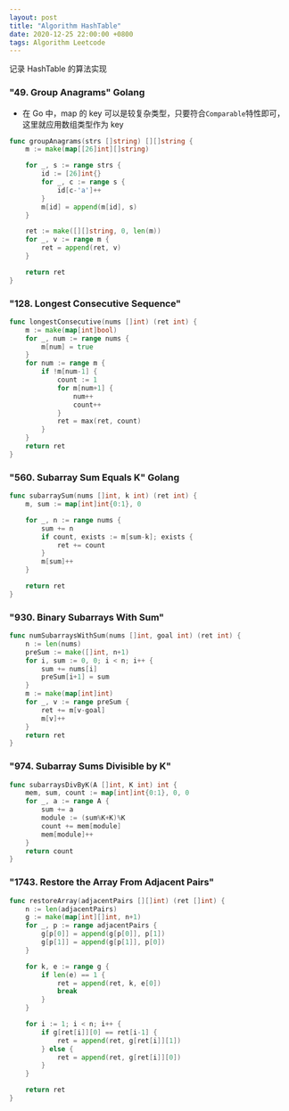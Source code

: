 ```yaml
---
layout: post
title: "Algorithm HashTable"
date: 2020-12-25 22:00:00 +0800
tags: Algorithm Leetcode
---
```


记录 HashTable 的算法实现

### "49. Group Anagrams" Golang

- 在 Go 中，map 的 key 可以是较复杂类型，只要符合`Comparable`特性即可，这里就应用数组类型作为 key

```Go
func groupAnagrams(strs []string) [][]string {
    m := make(map[[26]int][]string)

    for _, s := range strs {
        id := [26]int{}
        for _, c := range s {
            id[c-'a']++
        }
        m[id] = append(m[id], s)
    }

    ret := make([][]string, 0, len(m))
    for _, v := range m {
        ret = append(ret, v)
    }

    return ret
}
```

### "128. Longest Consecutive Sequence"

```Go
func longestConsecutive(nums []int) (ret int) {
    m := make(map[int]bool)
    for _, num := range nums {
        m[num] = true
    }
    for num := range m {
        if !m[num-1] {
            count := 1
            for m[num+1] {
                num++
                count++
            }
            ret = max(ret, count)
        }
    }
    return ret
}
```

### "560. Subarray Sum Equals K" Golang

```Go
func subarraySum(nums []int, k int) (ret int) {
    m, sum := map[int]int{0:1}, 0

    for _, n := range nums {
        sum += n
        if count, exists := m[sum-k]; exists {
            ret += count
        }
        m[sum]++
    }

    return ret
}
```

### "930. Binary Subarrays With Sum"

```Go
func numSubarraysWithSum(nums []int, goal int) (ret int) {
    n := len(nums)
    preSum := make([]int, n+1)
    for i, sum := 0, 0; i < n; i++ {
        sum += nums[i]
        preSum[i+1] = sum
    }
    m := make(map[int]int)
    for _, v := range preSum {
        ret += m[v-goal]
        m[v]++
    }
    return ret
}
```

### "974. Subarray Sums Divisible by K"

```Go
func subarraysDivByK(A []int, K int) int {
    mem, sum, count := map[int]int{0:1}, 0, 0
    for _, a := range A {
        sum += a
        module := (sum%K+K)%K
        count += mem[module]
        mem[module]++
    }
    return count
}
```

### "1743. Restore the Array From Adjacent Pairs"

```Go
func restoreArray(adjacentPairs [][]int) (ret []int) {
    n := len(adjacentPairs)
    g := make(map[int][]int, n+1)
    for _, p := range adjacentPairs {
        g[p[0]] = append(g[p[0]], p[1])
        g[p[1]] = append(g[p[1]], p[0])
    }

    for k, e := range g {
        if len(e) == 1 {
            ret = append(ret, k, e[0])
            break
        }
    }

    for i := 1; i < n; i++ {
        if g[ret[i]][0] == ret[i-1] {
            ret = append(ret, g[ret[i]][1])
        } else {
            ret = append(ret, g[ret[i]][0])
        }
    }

    return ret
}
```
